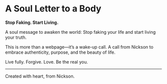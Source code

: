 # A Soul Letter to a Body

**Stop Faking. Start Living.**

A soul message to awaken the world: Stop faking your life and start living your truth.

This is more than a webpage—it’s a wake-up call. A call from Nickson to embrace authenticity, purpose, and the beauty of life.

Live fully. Forgive. Love. Be the real you.

---

Created with heart, from Nickson.
